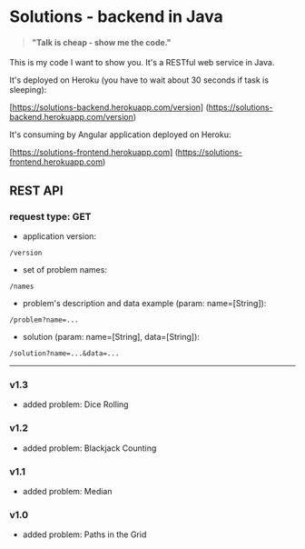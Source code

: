# Solutions - backend in Java
>#### "Talk is cheap - show me the code."

This is my code I want to show you.
It's a RESTful web service in Java. 

It's deployed on Heroku (you have to wait about 30 seconds if task is sleeping):

[https://solutions-backend.herokuapp.com/version] (https://solutions-backend.herokuapp.com/version)

It's consuming by Angular application deployed on Heroku:

[https://solutions-frontend.herokuapp.com] (https://solutions-frontend.herokuapp.com)

## REST API

### request type: GET

* application version:

`/version` 

* set of problem names:

`/names`

* problem's description and data example (param: name=[String]):

`/problem?name=...`

* solution (param: name=[String], data=[String]):

`/solution?name=...&data=...`

---

### v1.3

- added problem: Dice Rolling

### v1.2

- added problem: Blackjack Counting

### v1.1

- added problem: Median

### v1.0

- added problem: Paths in the Grid
